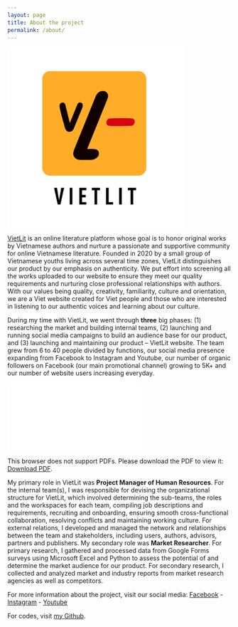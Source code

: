 ```yaml
---
layout: page
title: About the project
permalink: /about/
---
```

<p align="left">
  <img src="https://github.com/ngmaihuong/ngmaihuong.github.io/blob/master/assets/img/VietLitlogo.png?raw=true"  width="400">
</p>

[VietLit](https://vietlit.com/) is an online literature platform whose goal is to honor original works by Vietnamese authors and nurture a passionate and supportive community for online Vietnamese literature. Founded in 2020 by a small group of Vietnamese youths living across several time zones, VietLit distinguishes our product by our emphasis on authenticity. We put effort into screening all the works uploaded to our website to ensure they meet our quality requirements and nurturing close professional relationships with authors. With our values being quality, creativity, familiarity, culture and orientation, we are a Viet website created for Viet people and those who are interested in listening to our authentic voices and learning about our culture.

During my time with VietLit, we went through **three** big phases: (1) researching the market and building internal teams, (2) launching and running social media campaigns to build an audience base for our product, and (3) launching and maintaining our product – VietLit website. The team grew from 6 to 40 people divided by functions, our social media presence expanding from Facebook to Instagram and Youtube, our number of organic followers on Facebook (our main promotional channel) growing to 5K+ and our number of website users increasing everyday.

<object data="/assets/VietLit-introdeck.pdf" type="application/pdf" width="800px" height="500px">
    <embed src="/assets/VietLit-introdeck.pdf">
        <p>This browser does not support PDFs. Please download the PDF to view it: <a href="/assets/VietLit-introdeck.pdf">Download PDF</a>.</p>
    </embed>
</object>

My primary role in VietLit was **Project Manager of Human Resources**. For the internal team(s), I was responsible for devising the organizational structure for VietLit, which involved determining the sub-teams, the roles and the workspaces for each team, compiling job descriptions and requirements, recruiting and onboarding, ensuring smooth cross-functional collaboration, resolving conflicts and maintaining working culture. For external relations, I developed and managed the network and relationships between the team and stakeholders, including users, authors, advisors, partners and publishers.
My secondary role was **Market Researcher**. For primary research, I gathered and processed data from Google Forms surveys using Microsoft Excel and Python to assess the potential of and determine the market audience for our product. For secondary research, I collected and analyzed market and industry reports from market research agencies as well as competitors.

For more information about the project, visit our social media: [Facebook](https://www.facebook.com/vietlit.community) - [Instagram](https://www.instagram.com/vietlit.community/) - [Youtube](https://www.youtube.com/channel/UCHKOYGUWip-Iio5Sc5vfJpg)

For codes, visit [my Github](https://github.com/ngmaihuong/vietlit-wi20).
